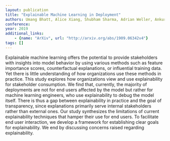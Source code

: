 ```yaml
---
layout: publication
title: "Explainable Machine Learning in Deployment"
authors: Umang Bhatt, Alice Xiang, Shubham Sharma, Adrian Weller, Ankur Taly, Yunhan Jia, Joydeep Ghosh, Ruchir Puri, José M. F. Moura, Peter Eckersley
conference: 
year: 2019
additional_links: 
    - {name: "ArXiv", url: "http://arxiv.org/abs/1909.06342v4"}
tags: []
---
```

Explainable machine learning offers the potential to provide stakeholders
with insights into model behavior by using various methods such as feature
importance scores, counterfactual explanations, or influential training data.
Yet there is little understanding of how organizations use these methods in
practice. This study explores how organizations view and use explainability for
stakeholder consumption. We find that, currently, the majority of deployments
are not for end users affected by the model but rather for machine learning
engineers, who use explainability to debug the model itself. There is thus a
gap between explainability in practice and the goal of transparency, since
explanations primarily serve internal stakeholders rather than external ones.
Our study synthesizes the limitations of current explainability techniques that
hamper their use for end users. To facilitate end user interaction, we develop
a framework for establishing clear goals for explainability. We end by
discussing concerns raised regarding explainability.